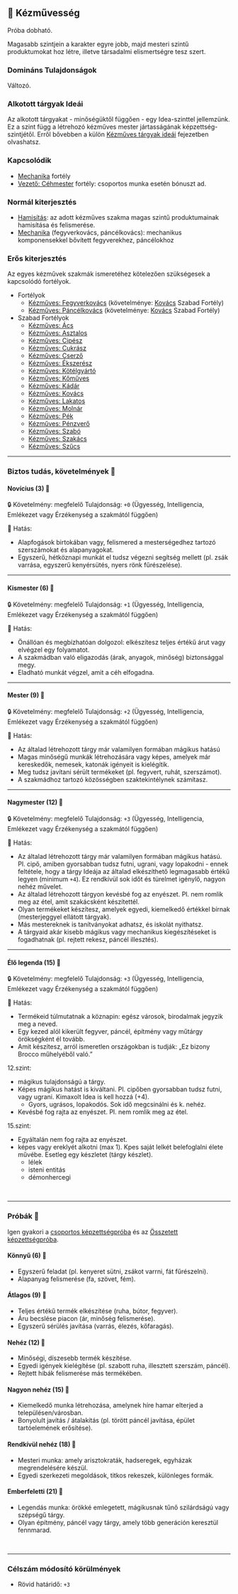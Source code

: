 ## 🔵 Kézművesség

Próba dobható.

Magasabb szintjein a karakter egyre jobb, majd mesteri szintű produktumokat hoz létre, illetve társadalmi elismertségre tesz szert.

### Domináns Tulajdonságok

Változó.

### Alkotott tárgyak Ideái

Az alkotott tárgyakat - minőségüktől függően - egy Idea-szinttel jellemzünk. Ez a szint függ a létrehozó kézműves mester jártasságának képzettség-szintjétől. Erről bővebben a külön [Kézműves tárgyak ideái](../030_10_kezmuves_targyak_ideai.md) fejezetben olvashatsz.

### Kapcsolódik

- [Mechanika](../fortelyok.altalanos/mechanika.md) fortély
- [Vezető: Céhmester](../fortelyok.altalanos/vezeto_cehmester.md) fortély: csoportos munka esetén bónuszt ad.

### Normál kiterjesztés

- [Hamisítás](../fortelyok.altalanos/hamisitas.md): az adott kézműves szakma magas szintű produktumainak hamisítása és felismerése.
- [Mechanika](../fortelyok.altalanos/mechanika.md) (fegyverkovács, páncélkovács): mechanikus komponensekkel bővített fegyverekhez, páncélokhoz

### Erős kiterjesztés

Az egyes kézművek szakmák ismeretéhez kötelezően szükségesek a kapcsolódó fortélyok.

- Fortélyok
  - [Kézműves: Fegyverkovács](../fortelyok.altalanos/kezmuves_fegyverkovacs.md) (követelménye: [Kovács](../fortelyok.szabad/kezmuves_kovacs.md) Szabad Fortély)
  - [Kézműves: Páncélkovács](../fortelyok.altalanos/kezmuves_pancelkovacs.md) (követelménye: [Kovács](../fortelyok.szabad/kezmuves_kovacs.md) Szabad Fortély)
- Szabad Fortélyok
  - [Kézműves: Ács](../fortelyok.szabad/kezmuves_acs.md)
  - [Kézműves: Asztalos](../fortelyok.szabad/kezmuves_asztalos.md)
  - [Kézműves: Cipész](../fortelyok.szabad/kezmuves_cipesz.md)
  - [Kézműves: Cukrász](../fortelyok.szabad/kezmuves_cukrasz.md)
  - [Kézműves: Cserző](../fortelyok.szabad/kezmuves_cserzo.md)
  - [Kézműves: Ékszerész](../fortelyok.szabad/kezmuves_ekszeresz.md)
  - [Kézműves: Kötélgyártó](../fortelyok.szabad/kezmuves_kotelgyarto.md)
  - [Kézműves: Kőműves](../fortelyok.szabad/kezmuves_komuves.md)
  - [Kézműves: Kádár](../fortelyok.szabad/kezmuves_kadar.md)
  - [Kézműves: Kovács](../fortelyok.szabad/kezmuves_kovacs.md)
  - [Kézműves: Lakatos](../fortelyok.szabad/kezmuves_lakatos.md)
  - [Kézműves: Molnár](../fortelyok.szabad/kezmuves_molnar.md)
  - [Kézműves: Pék](../fortelyok.szabad/kezmuves_penzvero.md)
  - [Kézműves: Pénzverő](../fortelyok.szabad/kezmuves_penzvero.md)
  - [Kézműves: Szabó](../fortelyok.szabad/kezmuves_szabo.md)
  - [Kézműves: Szakács](../fortelyok.szabad/kezmuves_szakacs.md)
  - [Kézműves: Szűcs](../fortelyok.szabad/kezmuves_szucs.md)

---
### Biztos tudás, követelmények 📖

#### Novícius (3) 📖

🔒 Követelmény: megfelelő Tulajdonság: `+0` (Ügyesség, Intelligencia, Emlékezet vagy Érzékenység a szakmától függően)

🌟 Hatás:
- Alapfogások birtokában vagy, felismered a mesterségedhez tartozó szerszámokat és alapanyagokat.
- Egyszerű, hétköznapi munkát el tudsz végezni segítség mellett (pl. zsák varrása, egyszerű kenyérsütés, nyers rönk fűrészelése).

---
#### Kismester (6) 📖

🔒 Követelmény: megfelelő Tulajdonság: `+1` (Ügyesség, Intelligencia, Emlékezet vagy Érzékenység a szakmától függően)

🌟 Hatás:
- Önállóan és megbízhatóan dolgozol: elkészítesz teljes értékű árut vagy elvégzel egy folyamatot.
- A szakmádban való eligazodás (árak, anyagok, minőség) biztonsággal megy.
- Eladható munkát végzel, amit a céh elfogadna.

---
#### Mester (9) 📖

🔒 Követelmény: megfelelő Tulajdonság: `+2` (Ügyesség, Intelligencia, Emlékezet vagy Érzékenység a szakmától függően)

🌟 Hatás:
- Az általad létrehozott tárgy már valamilyen formában mágikus hatású
- Magas minőségű munkák létrehozására vagy képes, amelyek már kereskedők, nemesek, katonák igényeit is kielégítik.
- Meg tudsz javítani sérült termékeket (pl. fegyvert, ruhát, szerszámot).
- A szakmádhoz tartozó közösségben szaktekintélynek számítasz.

---
#### Nagymester (12) 📖

🔒 Követelmény:  megfelelő Tulajdonság: `+3` (Ügyesség, Intelligencia, Emlékezet vagy Érzékenység a szakmától függően)

🌟 Hatás:
- Az általad létrehozott tárgy már valamilyen formában mágikus hatású. Pl. cipő, amiben gyorsabban tudsz futni, ugrani, vagy lopakodni - ennek feltétele, hogy a tárgy Ideája az általad elkészíthető legmagasabb értékű legyen (minimum `+4`). Ez rendkívül sok időt és türelmet igénylő, nagyon nehéz művelet.
- Az általad létrehozott tárgyon kevésbé fog az enyészet. Pl. nem romlik meg az étel, amit szakácsként készítettél.
- Olyan termékeket készítesz, amelyek egyedi, kiemelkedő értékkel bírnak (mesterjeggyel ellátott tárgyak).
- Más mestereknek is tanítványokat adhatsz, és iskolát nyithatsz.
- A tárgyaid akár kisebb mágikus vagy mechanikus kiegészítéseket is fogadhatnak (pl. rejtett rekesz, páncél illesztés).

---
#### Élő legenda (15) 📖

🔒 Követelmény:  megfelelő Tulajdonság: `+3` (Ügyesség, Intelligencia, Emlékezet vagy Érzékenység a szakmától függően)

🌟 Hatás:
- Termékeid túlmutatnak a köznapin: egész városok, birodalmak jegyzik meg a neved.
- Egy kezed alól kikerült fegyver, páncél, építmény vagy műtárgy örökségként él tovább.
- Amit készítesz, arról ismeretlen országokban is tudják: „Ez bizony Brocco műhelyéből való.”


12.szint:
  - mágikus tulajdonságú a tárgy.
  - Képes mágikus hatást is kiváltani. Pl. cipőben gyorsabban tudsz futni, vagy ugrani. Kimaxolt Idea is kell hozzá (+4).
    - Gyors, ugrásos, lopakodós. Sok idő megcsinálni és k. nehéz.
  - Kevésbé fog rajta az enyészet. Pl. nem romlik meg az étel.

15.szint:
  - Egyáltalán nem fog rajta az enyészet.
  - képes vagy ereklyét alkotni (max 1). Kpes saját lelkét belefoglalni élete művébe. Esetleg egy készletet (tárgy készlet).
    - lélek
    - isteni entitás
    - démonhercegi



<br />

---
### Próbák 🎲

Igen gyakori a [csoportos képzettségpróba](../030_07_01_csoportos_kepzettsegproba.md) és az [Összetett képzettségpróba](../030_06_01_kepzettsegproba.md#%C3%B6sszetett-k%C3%A9pzetts%C3%A9gpr%C3%B3ba-m%C3%A1sodlagos-pr%C3%B3badob%C3%A1sok).

#### Könnyű (6) 🎲 

- Egyszerű feladat (pl. kenyeret sütni, zsákot varrni, fát fűrészelni).
- Alapanyag felismerése (fa, szövet, fém).

#### Átlagos (9) 🎲 

- Teljes értékű termék elkészítése (ruha, bútor, fegyver).
- Áru becslése piacon (ár, minőség felismerése).
- Egyszerű sérülés javítása (varrás, élezés, kőfaragás).

#### Nehéz (12) 🎲 

- Minőségi, díszesebb termék készítése.
- Egyedi igények kielégítése (pl. szabott ruha, illesztett szerszám, páncél).
- Rejtett hibák felismerése más termékében.

#### Nagyon nehéz (15) 🎲 

- Kiemelkedő munka létrehozása, amelynek híre hamar elterjed a településen/városban.
- Bonyolult javítás / átalakítás (pl. törött páncél javítása, épület tartóelemének erősítése).

#### Rendkívül nehéz (18) 🎲 

- Mesteri munka: amely arisztokraták, hadseregek, egyházak megrendelésére készül.
- Egyedi szerkezeti megoldások, titkos rekeszek, különleges formák.

#### Emberfeletti (21) 🎲 

- Legendás munka: örökké emlegetett, mágikusnak tűnő szilárdságú vagy szépségű tárgy.
- Olyan építmény, páncél vagy tárgy, amely több generáción keresztül fennmarad.

<br />

---
### Célszám módosító körülmények

- Rövid határidő: `+3`
